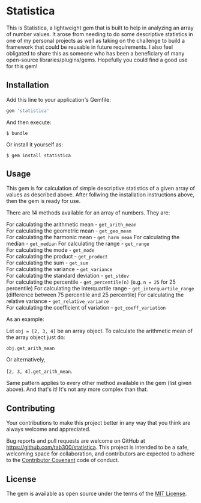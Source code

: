 # Statistica

This is Statistica, a lightweight gem that is built to help in analyzing an array of number values. It arose from needing to do some descriptive statistics in one of my personal projects as well as taking on the challenge to build a framework that could be reusable in future requirements. I also feel obligated to share this as someone who has been a beneficiary of many open-source libraries/plugins/gems. Hopefully you could find a good use for this gem!  


## Installation

Add this line to your application's Gemfile:

```ruby
gem 'statistica'
```

And then execute:

    $ bundle

Or install it yourself as:

    $ gem install statistica

## Usage

This gem is for calculation of simple descriptive statistics of a given array of values as described above. After follwing the installation instructions above, then the gem is ready for use.

There are 14 methods available for an array of numbers. They are:

For calculating the arithmetic mean           - `get_arith_mean`  
For calculating the geometric mean            - `get_geo_mean`  
For calculating the harmonic mean             - `get_harm_mean`
For calculating the median                    - `get_median`
For calculating the range                     - `get_range`  
For calculating the mode                      - `get_mode`   
For calculating the product                   - `get_product`   
For calculating the sum                       - `get_sum`   
For calculating the variance                  - `get_variance`  
For calculating the standard deviation        - `get_stdev`  
For calculating the percentile                - `get_percentile(n)`       (e.g. `n = 25` for 25 percentile)
For calculating the interquartile range       - `get_interquartile_range` (difference between 75 percentile and 25 percentile)
For calculating the relative variance         - `get_relative_variance`   
For calculating the coefficient of variation  - `get_coeff_variation`   

As an example:

Let `obj = [2, 3, 4]` be an array object. To calculate the arithmetic mean of the array object just do:

`obj.get_arith_mean` 

Or alternatively, 

`[2, 3, 4].get_arith_mean`. 

Same pattern applies to every other method available in the gem (list given above). And that's it! It's not any more complex than that.


## Contributing
Your contributions to make this project better in any way that you think are always welcome and appreciated.

Bug reports and pull requests are welcome on GitHub at https://github.com/tab300/statistica. This project is intended to be a safe, welcoming space for collaboration, and contributors are expected to adhere to the [Contributor Covenant](http://contributor-covenant.org) code of conduct.


## License

The gem is available as open source under the terms of the [MIT License](http://opensource.org/licenses/MIT).


